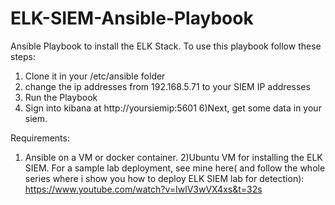 # ELK-SIEM-Ansible-Playbook
Ansible Playbook to install the ELK Stack. To use this playbook follow these steps:

1) Clone it in your /etc/ansible folder
2) change the ip addresses from 192.168.5.71 to your SIEM IP addresses
3) Run the Playbook
4) Sign into kibana at http://yoursiemip:5601
6)Next, get some data in your siem.

Requirements:
1) Ansible on a VM or docker container.
2)Ubuntu VM for installing the ELK SIEM.
For a sample lab deployment, see mine here( and follow the whole series where i show you how to deploy ELK SIEM lab for detection): 
https://www.youtube.com/watch?v=IwlV3wVX4xs&t=32s

